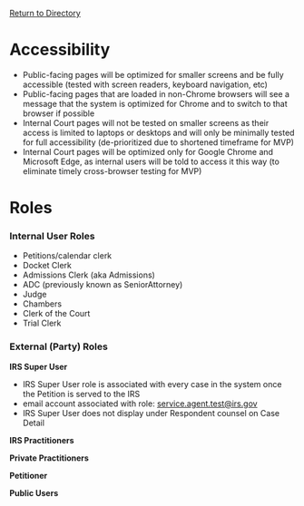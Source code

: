 [Return to Directory](./README.md)

# Accessibility
* Public-facing pages will be optimized for smaller screens and be fully accessible (tested with screen readers, keyboard navigation, etc)
* Public-facing pages that are loaded in non-Chrome browsers will see a message that the system is optimized for Chrome and to switch to that browser if possible
* Internal Court pages will not be tested on smaller screens as their access is limited to laptops or desktops and will only be minimally tested for full accessibility (de-prioritized due to shortened timeframe for MVP)
* Internal Court pages will be optimized only for Google Chrome and Microsoft Edge, as internal users will be told to access it this way (to eliminate timely cross-browser testing for MVP)

# Roles
### Internal User Roles
* Petitions/calendar clerk
* Docket Clerk
* Admissions Clerk (aka Admissions)
* ADC (previously known as SeniorAttorney)
* Judge
* Chambers
* Clerk of the Court
* Trial Clerk


### External (Party) Roles
**IRS Super User**
* IRS Super User role is associated with every case in the system once the Petition is served to the IRS
* email account associated with role:  service.agent.test@irs.gov
* IRS Super User does not display under Respondent counsel on Case Detail

**IRS Practitioners**

**Private Practitioners**

**Petitioner**


**Public Users**
